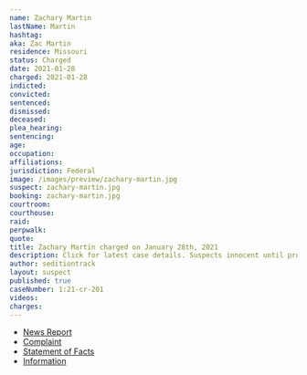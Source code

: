 ```yaml
---
name: Zachary Martin
lastName: Martin
hashtag:
aka: Zac Martin
residence: Missouri
status: Charged
date: 2021-01-28
charged: 2021-01-28
indicted:
convicted: 
sentenced: 
dismissed: 
deceased:
plea_hearing:
sentencing:
age:
occupation:
affiliations:
jurisdiction: Federal
image: /images/preview/zachary-martin.jpg
suspect: zachary-martin.jpg
booking: zachary-martin.jpg
courtroom:
courthouse:
raid:
perpwalk:
quote:
title: Zachary Martin charged on January 28th, 2021
description: Click for latest case details. Suspects innocent until proven guilty.
author: seditiontrack
layout: suspect
published: true
caseNumber: 1:21-cr-201
videos:
charges:
---
```

- [News Report](https://www.news-leader.com/story/news/local/missouri/2021/01/28/u-s-capitol-riots-document-shows-why-springfield-man-zachary-martin-arrested/4301430001/)
- [Complaint](https://www.justice.gov/opa/page/file/1361576/download)
- [Statement of Facts](https://www.justice.gov/opa/page/file/1361576/download)
- [Information](https://www.justice.gov/usao-dc/case-multi-defendant/file/1379301/download)

